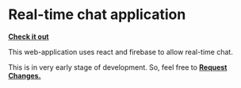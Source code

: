 # Real-time chat application

**[Check it out](https://chat003.netlify.app/)**

This web-application uses react and firebase to allow real-time chat.

This is in very early stage of development. So, feel free to **[Request Changes.](https://shahidulislamkhan.netlify.app/contact)**
